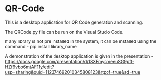 # QR-Code

This is a desktop application for QR Code generation and scanning.

The QRCode.py file can be run on the Visual Studio Code.

If any library is not pre installed in the system, it can be installed using the command -
pip install library_name

A demonstration of the desktop application is given in the presentation - 
https://docs.google.com/presentation/d/18XFmycmeeuSG9pft-HZf9vbo6mtAF11y/edit?usp=sharing&ouid=112374692010345808123&rtpof=true&sd=true
